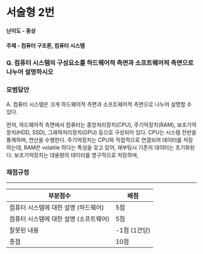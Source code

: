 # 서술형 2번

#### 난이도 - 중상

#### 주제 - 컴퓨터 구조론, 컴퓨터 시스템

### Q. 컴퓨터 시스템의 구성요소를 하드웨어적 측면과 소프트웨어적 측면으로 나누어 설명하시오

### 모범답안

A. 컴퓨터 시스템은 크게 하드웨어적 측면과 소프트웨어적 측면으로 나누어 설명할 수 있다. 

먼저, 하드웨어적 측면에서 컴퓨터는 중앙처리장치(CPU), 주기억장치(RAM), 보조기억장치(HDD, SSD), 그래픽처리장치(GPU) 등으로 구성되어 있다. CPU는 시스템 전반을 통제하며, 연산을 수행한다. 주기억장치는 CPU와 직접적으로 연결되어 데이터를 저장하는데, RAM은 volatile 하다는 특성을 갖고 있어, 재부팅시 기존의 데이터는 초기화된다. 보조기억장치는 대용량의 데이터를 영구적으로 저장하며,

### 채점규정

---

| 부분점수                               | 배점         |
| -------------------------------------- | ------------ |
| 컴퓨터 시스템에 대한 설명 (하드웨어)   | 5점          |
| 컴퓨터 시스템에 대한 설명 (소프트웨어) | 5점          |
| 잘못된 내용                            | -1점 (1건당) |
| 총점                                   | 10점         |
